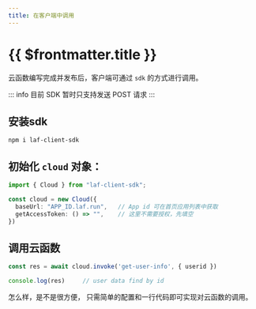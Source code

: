 ```yaml
---
title: 在客户端中调用
---
```


# {{ $frontmatter.title }}

云函数编写完成并发布后，客户端可通过 `sdk` 的方式进行调用。

::: info
目前 SDK 暂时只支持发送 POST 请求
:::

## 安装sdk

```shell
npm i laf-client-sdk
```

## 初始化 `cloud` 对象：
```typescript
import { Cloud } from "laf-client-sdk";

const cloud = new Cloud({
  baseUrl: "APP_ID.laf.run",   // App id 可在首页应用列表中获取
  getAccessToken: () => "",    // 这里不需要授权，先填空
})
```

## 调用云函数

```typescript
const res = await cloud.invoke('get-user-info', { userid })

console.log(res)     // user data find by id
```

怎么样，是不是很方便， 只需简单的配置和一行代码即可实现对云函数的调用。


